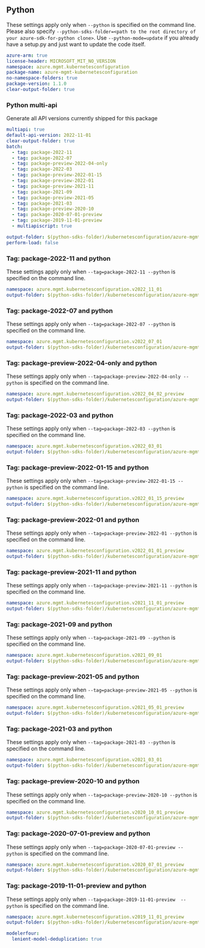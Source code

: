 ## Python

These settings apply only when `--python` is specified on the command line.
Please also specify `--python-sdks-folder=<path to the root directory of your azure-sdk-for-python clone>`.
Use `--python-mode=update` if you already have a setup.py and just want to update the code itself.

``` yaml $(python)
azure-arm: true
license-header: MICROSOFT_MIT_NO_VERSION
namespace: azure.mgmt.kubernetesconfiguration
package-name: azure-mgmt-kubernetesconfiguration
no-namespace-folders: true
package-version: 1.1.0
clear-output-folder: true
```

### Python multi-api

Generate all API versions currently shipped for this package

```yaml $(python)
multiapi: true
default-api-version: 2022-11-01
clear-output-folder: true
batch: 
  - tag: package-2022-11
  - tag: package-2022-07
  - tag: package-preview-2022-04-only
  - tag: package-2022-03
  - tag: package-preview-2022-01-15
  - tag: package-preview-2022-01
  - tag: package-preview-2021-11
  - tag: package-2021-09
  - tag: package-preview-2021-05
  - tag: package-2021-03
  - tag: package-preview-2020-10
  - tag: package-2020-07-01-preview
  - tag: package-2019-11-01-preview
  - multiapiscript: true
```

``` yaml $(multiapiscript)
output-folder: $(python-sdks-folder)/kubernetesconfiguration/azure-mgmt-kubernetesconfiguration/azure/mgmt/kubernetesconfiguration/
perform-load: false
```

### Tag: package-2022-11 and python

These settings apply only when `--tag=package-2022-11 --python` is specified on the command line.

``` yaml $(tag) == 'package-2022-11'
namespace: azure.mgmt.kubernetesconfiguration.v2022_11_01
output-folder: $(python-sdks-folder)/kubernetesconfiguration/azure-mgmt-kubernetesconfiguration/azure/mgmt/kubernetesconfiguration/v2022_11_01
```

### Tag: package-2022-07 and python

These settings apply only when `--tag=package-2022-07 --python` is specified on the command line.

``` yaml $(tag) == 'package-2022-07'
namespace: azure.mgmt.kubernetesconfiguration.v2022_07_01
output-folder: $(python-sdks-folder)/kubernetesconfiguration/azure-mgmt-kubernetesconfiguration/azure/mgmt/kubernetesconfiguration/v2022_07_01
```

### Tag: package-preview-2022-04-only and python

These settings apply only when `--tag=package-preview-2022-04-only --python` is specified on the command line.

``` yaml $(tag) == 'package-preview-2022-04-only'
namespace: azure.mgmt.kubernetesconfiguration.v2022_04_02_preview
output-folder: $(python-sdks-folder)/kubernetesconfiguration/azure-mgmt-kubernetesconfiguration/azure/mgmt/kubernetesconfiguration/v2022_04_02_preview
```

### Tag: package-2022-03 and python

These settings apply only when `--tag=package-2022-03 --python` is specified on the command line.

``` yaml $(tag) == 'package-2022-03'
namespace: azure.mgmt.kubernetesconfiguration.v2022_03_01
output-folder: $(python-sdks-folder)/kubernetesconfiguration/azure-mgmt-kubernetesconfiguration/azure/mgmt/kubernetesconfiguration/v2022_03_01
```

### Tag: package-preview-2022-01-15 and python

These settings apply only when `--tag=package-preview-2022-01-15 --python` is specified on the command line.

``` yaml $(tag) == 'package-preview-2022-01-15'
namespace: azure.mgmt.kubernetesconfiguration.v2022_01_15_preview
output-folder: $(python-sdks-folder)/kubernetesconfiguration/azure-mgmt-kubernetesconfiguration/azure/mgmt/kubernetesconfiguration/v2022_01_15_preview
```

### Tag: package-preview-2022-01 and python

These settings apply only when `--tag=package-preview-2022-01 --python` is specified on the command line.

``` yaml $(tag) == 'package-preview-2022-01'
namespace: azure.mgmt.kubernetesconfiguration.v2022_01_01_preview
output-folder: $(python-sdks-folder)/kubernetesconfiguration/azure-mgmt-kubernetesconfiguration/azure/mgmt/kubernetesconfiguration/v2022_01_01_preview
```

### Tag: package-preview-2021-11 and python

These settings apply only when `--tag=package-preview-2021-11 --python` is specified on the command line.

``` yaml $(tag) == 'package-preview-2021-11'
namespace: azure.mgmt.kubernetesconfiguration.v2021_11_01_preview
output-folder: $(python-sdks-folder)/kubernetesconfiguration/azure-mgmt-kubernetesconfiguration/azure/mgmt/kubernetesconfiguration/v2021_11_01_preview
```

### Tag: package-2021-09 and python

These settings apply only when `--tag=package-2021-09 --python` is specified on the command line.

``` yaml $(tag) == 'package-2021-09'
namespace: azure.mgmt.kubernetesconfiguration.v2021_09_01
output-folder: $(python-sdks-folder)/kubernetesconfiguration/azure-mgmt-kubernetesconfiguration/azure/mgmt/kubernetesconfiguration/v2021_09_01
```

### Tag: package-preview-2021-05 and python

These settings apply only when `--tag=package-preview-2021-05 --python` is specified on the command line.

``` yaml $(tag) == 'package-preview-2021-05'
namespace: azure.mgmt.kubernetesconfiguration.v2021_05_01_preview
output-folder: $(python-sdks-folder)/kubernetesconfiguration/azure-mgmt-kubernetesconfiguration/azure/mgmt/kubernetesconfiguration/v2021_05_01_preview
```

### Tag: package-2021-03 and python

These settings apply only when `--tag=package-2021-03 --python` is specified on the command line.

``` yaml $(tag) == 'package-2021-03'
namespace: azure.mgmt.kubernetesconfiguration.v2021_03_01
output-folder: $(python-sdks-folder)/kubernetesconfiguration/azure-mgmt-kubernetesconfiguration/azure/mgmt/kubernetesconfiguration/v2021_03_01
```

### Tag: package-preview-2020-10 and python

These settings apply only when `--tag=package-preview-2020-10 --python` is specified on the command line.

``` yaml $(tag) == 'package-preview-2020-10'
namespace: azure.mgmt.kubernetesconfiguration.v2020_10_01_preview
output-folder: $(python-sdks-folder)/kubernetesconfiguration/azure-mgmt-kubernetesconfiguration/azure/mgmt/kubernetesconfiguration/v2020_10_01_preview
```

### Tag: package-2020-07-01-preview and python

These settings apply only when `--tag=package-2020-07-01-preview --python` is specified on the command line.

``` yaml $(tag) == 'package-2020-07-01-preview'
namespace: azure.mgmt.kubernetesconfiguration.v2020_07_01_preview
output-folder: $(python-sdks-folder)/kubernetesconfiguration/azure-mgmt-kubernetesconfiguration/azure/mgmt/kubernetesconfiguration/v2020_07_01_preview
```

### Tag: package-2019-11-01-preview  and python

These settings apply only when `--tag=package-2019-11-01-preview  --python` is specified on the command line.

``` yaml $(tag) == 'package-2019-11-01-preview '
namespace: azure.mgmt.kubernetesconfiguration.v2019_11_01_preview
output-folder: $(python-sdks-folder)/kubernetesconfiguration/azure-mgmt-kubernetesconfiguration/azure/mgmt/kubernetesconfiguration/v2019_11_01_preview
```

``` yaml $(python)
modelerfour:
  lenient-model-deduplication: true
```
